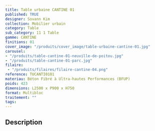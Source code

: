 ```yaml
---
title: Table urbaine CANTINE 01 
published: TRUE
designer: Sovann Kim
collection: Mobilier urbain
category: Table
sub_category: 11 1 Table
gamme: CANTINE
finitions: 01
cover_image: "/produits/cover_image/table-urbaine-cantine-01.jpg"
carousel: 
- "/produits/table-cantine-01-neuville-de-poitou.jpg"
- "/produits/table-cantine-01-parc.jpg"
filaire: 
 - "/produits/filaires/filaire-cantine-04.png"
reference: TUCANTI0101
materiau: Béton Fibré à Ultra-hautes Performances (BFUP)
poids: 423
dimensions: L2500 x P900 x H750
format: Multibloc
traitement: ""
tags: 
---
```


## Description
